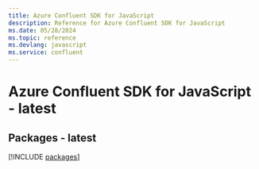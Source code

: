 ```yaml
---
title: Azure Confluent SDK for JavaScript
description: Reference for Azure Confluent SDK for JavaScript
ms.date: 05/28/2024
ms.topic: reference
ms.devlang: javascript
ms.service: confluent
---
```

# Azure Confluent SDK for JavaScript - latest
## Packages - latest
[!INCLUDE [packages](confluent-index.md)]
